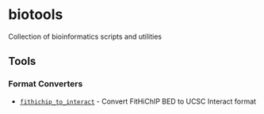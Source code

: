 # biotools
Collection of bioinformatics scripts and utilities

## Tools

### Format Converters
- [`fithichip_to_interact`](format-converters/fithichip_to_interact/) - Convert FitHiChIP BED to UCSC Interact format

